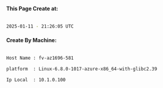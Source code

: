 
   
#### This Page Create at:

```bash

2025-01-11 - 21:26:05 UTC

```

#### Create By Machine:

```bash

Host Name : fv-az1696-581

platform  : Linux-6.8.0-1017-azure-x86_64-with-glibc2.39

Ip Local  : 10.1.0.100

```

